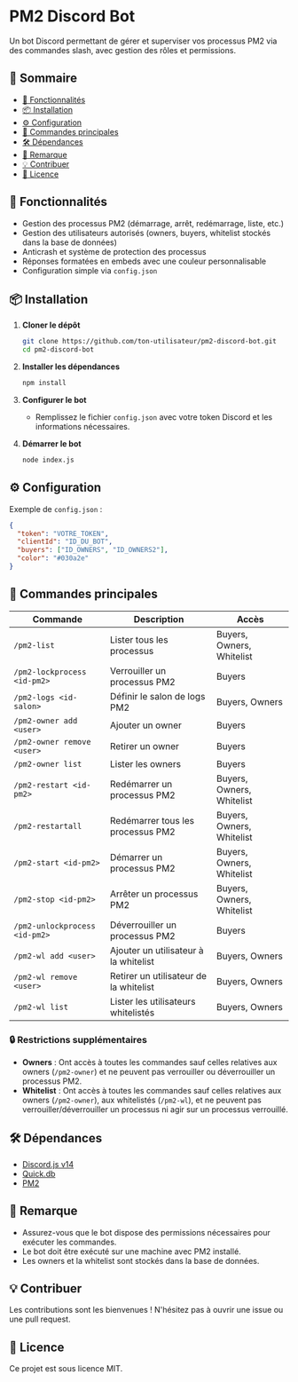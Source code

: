 
# PM2 Discord Bot

Un bot Discord permettant de gérer et superviser vos processus PM2 via des commandes slash, avec gestion des rôles et permissions.

## 📖 Sommaire

- [🚀 Fonctionnalités](#-fonctionnalités)
- [📦 Installation](#-installation)
- [⚙️ Configuration](#️-configuration)
- [📜 Commandes principales](#-commandes-principales)
- [🛠 Dépendances](#-dépendances)
- [📌 Remarque](#-remarque)
- [💡 Contribuer](#-contribuer)
- [📜 Licence](#-licence)

## 🚀 Fonctionnalités

- Gestion des processus PM2 (démarrage, arrêt, redémarrage, liste, etc.)
- Gestion des utilisateurs autorisés (owners, buyers, whitelist stockés dans la base de données)
- Anticrash et système de protection des processus
- Réponses formatées en embeds avec une couleur personnalisable
- Configuration simple via `config.json`

## 📦 Installation

1. **Cloner le dépôt**
   ```bash
   git clone https://github.com/ton-utilisateur/pm2-discord-bot.git
   cd pm2-discord-bot
   ```

2. **Installer les dépendances**
   ```bash
   npm install
   ```

3. **Configurer le bot**
   - Remplissez le fichier `config.json` avec votre token Discord et les informations nécessaires.

4. **Démarrer le bot**
   ```bash
   node index.js
   ```

## ⚙️ Configuration

Exemple de `config.json` :

```json
{
  "token": "VOTRE_TOKEN",
  "clientId": "ID_DU_BOT",
  "buyers": ["ID_OWNERS", "ID_OWNERS2"],
  "color": "#030a2e"
}
```

## 📜 Commandes principales

| Commande                          | Description                                       | Accès                        |
|-----------------------------------|---------------------------------------------------|-----------------------------|
| `/pm2-list`                      | Lister tous les processus                        | Buyers, Owners, Whitelist  |
| `/pm2-lockprocess <id-pm2>`      | Verrouiller un processus PM2                     | Buyers                     |
| `/pm2-logs <id-salon>`           | Définir le salon de logs PM2                     | Buyers, Owners              |
| `/pm2-owner add <user>`          | Ajouter un owner                                 | Buyers                     |
| `/pm2-owner remove <user>`       | Retirer un owner                                 | Buyers                     |
| `/pm2-owner list`                | Lister les owners                               | Buyers                     |
| `/pm2-restart <id-pm2>`          | Redémarrer un processus PM2                      | Buyers, Owners, Whitelist  |
| `/pm2-restartall`                | Redémarrer tous les processus PM2                | Buyers, Owners, Whitelist  |
| `/pm2-start <id-pm2>`            | Démarrer un processus PM2                        | Buyers, Owners, Whitelist  |
| `/pm2-stop <id-pm2>`             | Arrêter un processus PM2                         | Buyers, Owners, Whitelist  |
| `/pm2-unlockprocess <id-pm2>`    | Déverrouiller un processus PM2                   | Buyers                     |
| `/pm2-wl add <user>`             | Ajouter un utilisateur à la whitelist           | Buyers, Owners             |
| `/pm2-wl remove <user>`          | Retirer un utilisateur de la whitelist          | Buyers, Owners             |
| `/pm2-wl list`                   | Lister les utilisateurs whitelistés             | Buyers, Owners             |


### 🔒 Restrictions supplémentaires

- **Owners** : Ont accès à toutes les commandes sauf celles relatives aux owners (`/pm2-owner`) et ne peuvent pas verrouiller ou déverrouiller un processus PM2.
- **Whitelist** : Ont accès à toutes les commandes sauf celles relatives aux owners (`/pm2-owner`), aux whitelistés (`/pm2-wl`), et ne peuvent pas verrouiller/déverrouiller un processus ni agir sur un processus verrouillé.

## 🛠 Dépendances

- [Discord.js v14](https://discord.js.org/)
- [Quick.db](https://www.npmjs.com/package/quick.db)
- [PM2](https://pm2.keymetrics.io/)

## 📌 Remarque
- Assurez-vous que le bot dispose des permissions nécessaires pour exécuter les commandes.
- Le bot doit être exécuté sur une machine avec PM2 installé.
- Les owners et la whitelist sont stockés dans la base de données.

## 💡 Contribuer
Les contributions sont les bienvenues ! N'hésitez pas à ouvrir une issue ou une pull request.

## 📜 Licence
Ce projet est sous licence MIT.
